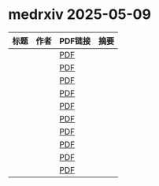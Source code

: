 # medrxiv 2025-05-09

| 标题 | 作者 | PDF链接 |  摘要 |
|------|------|--------|------|
|  |  | [PDF](https://doi.org/10.1101/2024.05.24.24307680) |  |
|  |  | [PDF](https://doi.org/10.1101/2024.06.04.24308428) |  |
|  |  | [PDF](https://doi.org/10.1101/2024.07.22.24310816) |  |
|  |  | [PDF](https://doi.org/10.1101/2024.11.01.24316569) |  |
|  |  | [PDF](https://doi.org/10.1101/2024.12.05.24318584) |  |
|  |  | [PDF](https://doi.org/10.1101/2024.12.10.24318805) |  |
|  |  | [PDF](https://doi.org/10.1101/2024.12.11.24318815) |  |
|  |  | [PDF](https://doi.org/10.1101/2024.12.13.24318999) |  |
|  |  | [PDF](https://doi.org/10.1101/2025.01.10.25320221) |  |
|  |  | [PDF](https://doi.org/10.1101/2025.01.31.25321397) |  |
